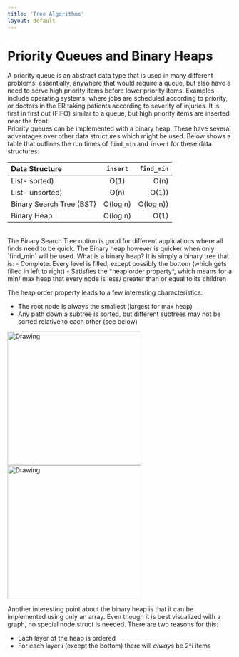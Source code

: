 ```yaml
---
title: 'Tree Algorithms'
layout: default
---
```


# Priority Queues and Binary Heaps

A priority queue is an abstract data type that is used in many different problems: essentially, anywhere that would require a queue, but also have a need to serve high priority items before lower priority items. Examples include operating systems, where jobs are scheduled according to priority, or doctors in the ER taking patients according to severity of injuries. It is first in first out (FIFO) similar to a queue, but high priority items are inserted near the front.  
Priority queues can be implemented with a binary heap. These have several advantages over other data structures which might be used. Below shows a table that outlines the run times of `find_min` and `insert` for these data structures:

 Data Structure| `insert` |  `find_min` 
|:---------------|:-----------:|----------:
List- sorted) | O(1) | O(n)  
List- unsorted) | O(n) | O(1))  
Binary Search Tree (BST) | O(log n) | O(log n))  
Binary Heap | O(log n) | O(1)  

<br>
The Binary Search Tree option is good for different applications where all finds need to be quick. The Binary heap however is quicker when only `find_min` will be used.  
What is a binary heap? It is simply a binary tree that is:  
- Complete: Every level is filled, except possibly the bottom (which gets filled in left to right)  
- Satisfies the *heap order property*, which means for a min/ max heap that every node is less/ greater than or equal to its children  

The heap order property leads to a few interesting characteristics:  
- The root node is always the smallest (largest for max heap)  
- Any path down a subtree is sorted, but different subtrees may not be sorted relative to each other (see below)  

<img src="http://i.imgur.com/tclAVS3.png" alt="Drawing" style="width: 300px;"/>
<img src="http://i.imgur.com/5goc4AX.png" alt="Drawing" style="width: 300px;"/>

Another interesting point about the binary heap is that it can be implemented using only an array.  Even though it is best visualized with a graph, no special node struct is needed. There are two reasons for this:  
- Each layer of the heap is ordered
- For each layer *i* (except the bottom) there will *always* be 2^i items


